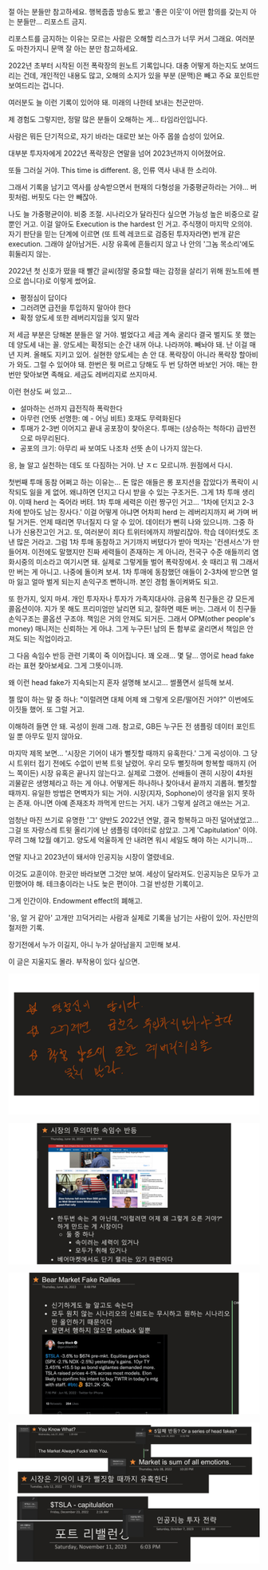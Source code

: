 절 아는 분들만 참고하세요. 행복줍줍 방송도 봤고 '좋은 이웃'이 어떤 함의를 갖는지 아는 분들만... 리포스트 금지.
 
리포스트를 금지하는 이유는 모르는 사람은 오해할 리스크가 너무 커서 그래요. 여러분도 마찬가지니 문맥 잘 아는 분만 참고하세요.
 
2022년 초부터 시작된 이전 폭락장의 원노트 기록입니다. 대충 어떻게 하는지도 보여드리는 건데, 개인적인 내용도 많고, 오해의 소지가 있을 부분 (문맥)은 빼고 주요 포인트만 보여드리는 겁니다.
 
여러분도 늘 이런 기록이 있어야 돼. 미래의 나한테 보내는 천군만마. 
 
제 경험도 그렇지만, 정말 많은 분들이 오해하는 게... 타임라인입니다.
 
사람은 뭐든 단기적으로, 자기 바라는 대로만 보는 아주 몹쓸 습성이 있어요.  
 
대부분 투자자에게 2022년 폭락장은 연말을 넘어 2023년까지 이어졌어요.
 
또들 그러실 거야. This time is different. 응, 인류 역사 내내 한 소리야. 
 
그래서 기록을 남기고 역사를 상속받으면서 현재의 다형성을 가중평균하라는 거야... 버핏처럼. 버핏도 다는 안 빼잖아.
 
나도 늘 가중평균이야. 비중 조절. 시나리오가 달라진다 싶으면 가능성 높은 비중으로 갈 뿐인 거고. 이걸 알아도 Execution is the hardest 인 거고. 주식쟁이 마지막 오의야. 자기 판단을 믿는 단계에 이르면 (또 트렉 레코드로 검증된 투자자라면) 번개 같은 execution. 그래야 살아남거든. 시장 유혹에 흔들리지 않고 나 안의 '그놈 목소리'에도 휘둘리지 않는.  
 
2022년 첫 신호가 떴을 때 빨간 글씨(정말 중요할 때는 감정을 살리기 위해 원노트에 펜으로 씁니다)로 이렇게 썼어요.
 
- 평정심이 답이다
- 그러려면 급전을 투입하지 말아야 한다
- 확정 양도세 또한 레버리지임을 잊지 말라
 
저 세금 부분은 당해본 분들은 알 거야. 벌었다고 세금 계속 굴리다 결국 벌지도 못 했는데 양도세 내는 꼴. 양도세는 확정되는 순간 내꺼 아냐. 나라꺼야. 빼놔야 돼. 난 이걸 매년 지켜. 올해도 지키고 있어. 실현한 양도세는 손 안 대. 폭락장이 아니라 폭락장 할아비가 와도. 그럴 수 있어야 돼. 한번은 뭣 머르고 당해도 두 번 당하면 바보인 거야. 매는 한번만 맞아보면 족해요. 세금도 레버리지로 쓰지마셔. 
 
이런 현상도 써 있고...
 
- 설마하는 선까지 급전직하 폭락한다
- 아무런 (언뜻 선명한: 예 - 어닝 비트) 호재도 무력화된다
- 투매가 2-3번 이어지고 끝내 공포장이 찾아온다. 투매는 (상승하는 척하다) 급반전으로 마무리된다.
- 공포의 크기: 아무리 싸 보여도 나조차 선뜻 손이 나가지 않는다.
 
응, 늘 알고 실천하는 데도 또 다짐하는 거야. 난 ㅈㄷ 모르니까. 원점에서 다시.
 
첫번째 투매 동참 어쩌고 하는 이유는... 돈 많은 애들은 롱 포지션을 잡았다가 폭락이 시작되도 잃을 게 없어. 왜냐하면 던지고 다시 받을 수 있는 구조거든. 그게 1차 투매 생리야. 이때 herd 는 죽어라 버텨. 1차 투매 세력은 이런 짱구인 거고... '1차에 던지고 2-3차에 받아도 남는 장사다.' 이걸 어떻게 아냐면 어차피 herd 는 레버리지까지 써 가며 버틸 거거든. 언제 때리면 무너질지 다 알 수 있어. 데이터가 뻔히 나와 있으니까. 그중 하나가 신용잔고인 거고. 또, 여러분이 죄다 트위터에까지 까발리잖아. 학습 데이터셋도 조낸 많은 거라고. 그럼 1차 투매 동참하고 거기까지 버텼다가 받아 먹자는 '컨센서스'가 만들어져. 이전에도 말했지만 진짜 세력들이 존재하는 게 아니라, 전국구 수준 애들끼리 염화시중의 미소라고 여기시면 돼. 실제로 그렇게들 벌어 폭락장에서. 숏 때리고 뭐 그래서만 버는 게 아니고. 나중에 돌이켜 보셔. 1차 투매에 동참했던 애들이 2-3차에 받으면 얼마 잃고 얼마 벌게 되는지 손익구조 뻔하니까. 본인 경험 돌이켜봐도 되고.  
 
또 한가지, 잊지 마셔. 개인 투자자나 투자가 가족지대사야. 금융쪽 친구들은 걍 모든게 콜옵션이야. 지가 못 해도 프리미엄만 날리면 되고, 잘하면 떼돈 버는. 그래서 이 친구들 손익구조는 콜옵션 구조야. 책임은 거의 안져도 되거든. 그래서 OPM(other people's money) 매니저는 신뢰하는 게 아냐. 그게 누구든! 남의 돈 함부로 굴리면서 책임은 안 져도 되는 직업이라고. 
 
그 다음 속임수 반등 관련 기록이 죽 이어집니다. 꽤 오래... 몇 달... 영어로 head fake 라는 표현 찾아보세요. 그게 그뜻이니까.
 
왜 이런 head fake가 지속되는지 혼자 설명해 보시고... 썰풀면서 설득해 보셔. 
 
젤 많이 하는 말 중 하나: "이럴려면 대체 어제 왜 그렇게 오른/떨어진 거야?" 이번에도 이짓들 했어. 또 그럴 거고.
 
이해하려 들면 안 돼. 곡성이 원래 그래. 참고로, GB든 누구든 전 샘플링 데이터 포인트일 뿐 아무도 믿지 않아요.
 
마지막 제목 보면... '시장은 기어이 내가 뻘짓할 때까지 유혹한다.' 그게 곡성이야. 그 당시 트위터 접기 전에도 수없이 반복 트윗 날렸어. 우리 모두 뻘짓하며 항복할 때까지 (어느 쪽이든) 시장 유혹은 끝나지 않는다고. 실제로 그랬어. 선배들이 괜히 시장이 4차원 괴물같은 생명체라고 하는 게 아냐. 어떻게든 하나하나 찾아내서 끝까지 괴롭혀. 뻘짓할 때까지. 유일한 방법은 면벽자가 되는 거야. 시장(지자, Sophone)이 생각을 읽지 못하는 존재. 아니면 아예 존재조차 까먹게 만드는 거지. 내가 그렇게 살려고 애쓰는 거고. 
 
엄청난 마진 쓰기로 유명한 '그' 양반도 2022년 연말, 결국 항복하고 마진 덜어냈었고... 그걸 또 자랑스레 트윗 올리기에 난 샘플링 데이터로 삼았고. 그게 'Capitulation' 이야. 무려 그해 12월 얘기고. 양도세 억울하게 안 내려면 워시 세일도 해야 하는 시기니까...
 
연말 지나고 2023년이 돼서야 인공지능 시장이 열렸네요.
 
이것도 교훈이야. 한곳만 바라보면 그것만 보여. 세상이 달라져도. 인공지능은 모두가 고민했어야 해. 테크충이라는 나도 늦은 편이야. 그걸 반성한 기록이고.
 
그게 인간이야. Endowment effect의 폐해고.
 
'응, 알 거 같아' 고개만 끄덕거리는 사람과 실제로 기록을 남기는 사람이 있어. 자신만의 철저한 기록.
 
장기전에서 누가 이길지, 아니 누가 살아남을지 고민해 보셔.
 
이 글은 지울지도 몰라. 부작용이 있다 싶으면.

![img_59.png](../images/img_59.png)

![img_60.png](../images/img_60.png)

![img_61.png](../images/img_61.png)

![img_62.png](../images/img_62.png)